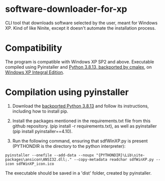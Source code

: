 # software-downloader-for-xp
CLI tool that downloads software selected by the user, meant for Windows XP. Kind of like Ninite, except it doesn't automate the installation process.

# Compatibility
The program is compatible with Windows XP SP2 and above. Executable compiled using Pyinstaller and [Python 3.8.13, backported by cmalex](https://msfn.org/board/topic/183741-python-3813-for-windows-xp-sp3/), on [Windows XP Integral Edition](https://zone94.com/downloads/software/operating-systems/123-windows-xp-professional-sp3-x86-integral-edition).

# Compilation using pyinstaller

1. Download the [backported Python 3.8.13](https://www.4shared.com/web/directDownload/zN8_zoZofa/B8-gUmU2.bf85e3d1f4f32d78302b2ecc40144306) and follow its instructions, including how to install pip.
2. Install the packages mentioned in the requirements.txt file from this github repository. (pip install -r requirements.txt), as well as pyinstaller (pip install pyinstaller==4.10).

3. Run the following command, ensuring that sdfWinXP.py is present (PYTHONDIR is the directory to the python interpreter):
```
pyinstaller --onefile --add-data --noupx "{PYTHONDIR}\Lib\site-packages\ansicon\ANSI32.dll;." --copy-metadata readchar sdfWinXP.py --icon sdfWinXP_icon.ico
```
The executable should be saved in a 'dist' folder, created by pyinstaller.
